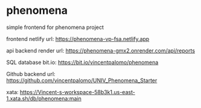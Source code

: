 # phenomena

simple frontend for phenomena project

frontend netlify url: https://phenomena-vp-fsa.netlify.app

api backend render url: https://phenomena-gmx2.onrender.com/api/reports

SQL database bit.io: https://bit.io/vincentpalomo/phenomena

Github backend url: https://github.com/vincentpalomo/UNIV_Phenomena_Starter

xata: https://Vincent-s-workspace-58b3k1.us-east-1.xata.sh/db/phenomena:main
